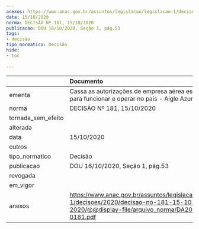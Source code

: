 ```yaml
---
anexos: https://www.anac.gov.br/assuntos/legislacao/legislacao-1/decisoes/2020/decisao-no-181-15-10-2020/@@display-file/arquivo_norma/DA2020-0181.pdf
data: 15/10/2020
norma: DECISÃO Nº 181, 15/10/2020
publicacao: DOU 16/10/2020, Seção 1, pág.53
tags:
- decisão
tipo_normatico: Decisão
hide: 
- toc 
 
---
```


|                    | Documento                                                                                                                                     |
|:-------------------|:----------------------------------------------------------------------------------------------------------------------------------------------|
| ementa             | Cassa as autorizações de empresa aérea estrangeira para funcionar e operar no país - Aigle Azur.                                              |
| norma              | DECISÃO Nº 181, 15/10/2020                                                                                                                    |
| tornada_sem_efeito |                                                                                                                                               |
| alterada           |                                                                                                                                               |
| data               | 15/10/2020                                                                                                                                    |
| outros             |                                                                                                                                               |
| tipo_normatico     | Decisão                                                                                                                                       |
| publicacao         | DOU 16/10/2020, Seção 1, pág.53                                                                                                               |
| revogada           |                                                                                                                                               |
| em_vigor           |                                                                                                                                               |
| anexos             | https://www.anac.gov.br/assuntos/legislacao/legislacao-1/decisoes/2020/decisao-no-181-15-10-2020/@@display-file/arquivo_norma/DA2020-0181.pdf |